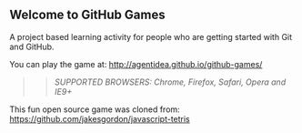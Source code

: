 ## Welcome to GitHub Games

A project based learning activity for people who are getting started with Git and GitHub.

You can play the game at: http://agentidea.github.io/github-games/

>> _*SUPPORTED BROWSERS*: Chrome, Firefox, Safari, Opera and IE9+_

This fun open source game was cloned from: https://github.com/jakesgordon/javascript-tetris
